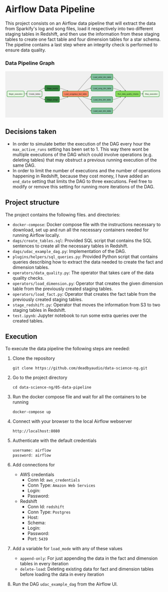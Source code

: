 # Airflow Data Pipeline

This project consists on an Airflow data pipeline that will extract the data from Sparkify's log and song files, load it respectively into two different staging tables in Redshift, and then use the information from these staging tables to create one fact table and four dimension tables for a star schema. The pipeline contains a last step where an integrity check is performed to ensure data quality.

### Data Pipeline Graph

![dag](dag.jpeg)

## Decisions taken

- In order to simulate better the execution of the DAG every hour the `max_active_runs` setting has been set to 1. This way there wont be multiple executions of the DAG which could involve operations (e.g. deleting tables) that may obstruct a previous running execution of the same DAG.
- In order to limit the number of executions and the number of operations happening in Redshift, because they cost money, I have added an `end_date` setting that limits the DAG to three executions. Feel free to modify or remove this setting for running more iterations of the DAG.  

## Project structure

The project contains the following files. and directories:

- `docker-compose`: Docker compose file with the instructions necessary to download, set up and run all the necessary containers needed for running Airflow locally.
- `dags/create_tables.sql`: Provided SQL script that contains the SQL sentences to create all the necessary tables in Redshift.
- `dags/udac_example_dag.py`: Implementation of the DAG.
- `plugins/helpers/sql_queries.py`: Provided Python script that contains queries describing how to extract the data needed to create the fact and dimension tables.
- `operators/data_quality.py`: The operator that takes care of the data quality checks.
- `operators/load_dimension.py`: Operator that creates the given dimension table from the previously created staging tables.
- `operators/load_fact.py`: Operator that creates the fact table from the previously created staging tables.
- `stage_redshift.py`: Operator that moves the information from S3 to two staging tables in Redshift.
- `test.ipynb`: Jupyter notebook to run some extra queries over the created tables.

## Execution

To execute the data pipeline the following steps are needed:

1. Clone the repository

   ```
   git clone https://github.com/deadbyaudio/data-science-ng.git
   ```

2. Go to the project directory

   ```
   cd data-science-ng/05-data-pipeline
   ```

3. Run the docker compose file and wait for all the containers to be running

   ```
   docker-compose up
   ```

4. Connect with your browser to the local Airflow webserver

   ```
   http://localhost:8080
   ```

5. Authenticate with the default credentials

   ```
   username: airflow
   password: airflow
   ```

6. Add connections for

   - AWS credentials
     - Conn Id: `aws_credentials`
     - Conn Type: `Amazon Web Services`
     - Login: <AWS Access Key ID>
     - Password: <AWS Secret Access Key>
   - Redshift
     - Conn Id: `redshift`
     - Conn Type: `Postgres`
     - Host: <Redshift host address>
     - Schema: <Redshift schema>
     - Login: <Redshift username>
     - Password: <Redshift password>
     - Port: `5439`

7. Add a variable for `load_mode` with any of these values

   - `append-only`: For just appending the data in the fact and dimension tables in every iteration
   - `delete-load`: Deleting existing data for fact and dimension tables before loading the data in every iteration

8. Run the DAG `udac_example_dag` from the Airflow UI.
